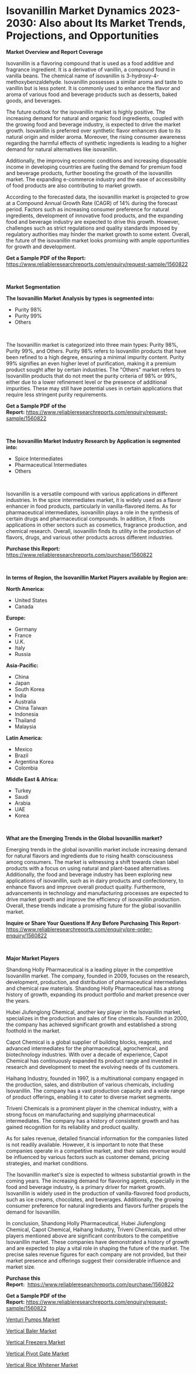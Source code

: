 <p><h1>Isovanillin Market Dynamics 2023-2030: Also about Its Market Trends, Projections, and Opportunities</h1></p><p><strong>Market Overview and Report Coverage</strong></p>
<p><p>Isovanillin is a flavoring compound that is used as a food additive and fragrance ingredient. It is a derivative of vanillin, a compound found in vanilla beans. The chemical name of isovanillin is 3-hydroxy-4-methoxybenzaldehyde. Isovanillin possesses a similar aroma and taste to vanillin but is less potent. It is commonly used to enhance the flavor and aroma of various food and beverage products such as desserts, baked goods, and beverages.</p><p>The future outlook for the isovanillin market is highly positive. The increasing demand for natural and organic food ingredients, coupled with the growing food and beverage industry, is expected to drive the market growth. Isovanillin is preferred over synthetic flavor enhancers due to its natural origin and milder aroma. Moreover, the rising consumer awareness regarding the harmful effects of synthetic ingredients is leading to a higher demand for natural alternatives like isovanillin.</p><p>Additionally, the improving economic conditions and increasing disposable income in developing countries are fueling the demand for premium food and beverage products, further boosting the growth of the isovanillin market. The expanding e-commerce industry and the ease of accessibility of food products are also contributing to market growth.</p><p>According to the forecasted data, the isovanillin market is projected to grow at a Compound Annual Growth Rate (CAGR) of 14% during the forecast period. Factors such as increasing consumer preference for natural ingredients, development of innovative food products, and the expanding food and beverage industry are expected to drive this growth. However, challenges such as strict regulations and quality standards imposed by regulatory authorities may hinder the market growth to some extent. Overall, the future of the isovanillin market looks promising with ample opportunities for growth and development.</p></p>
<p><strong>Get a Sample PDF of the Report:</strong> <a href="https://www.reliableresearchreports.com/enquiry/request-sample/1560822">https://www.reliableresearchreports.com/enquiry/request-sample/1560822</a></p>
<p>&nbsp;</p>
<p><strong>Market Segmentation</strong></p>
<p><strong>The Isovanillin Market Analysis by types is segmented into:</strong></p>
<p><ul><li>Purity 98%</li><li>Purity 99%</li><li>Others</li></ul></p>
<p>&nbsp;</p>
<p><p>The Isovanillin market is categorized into three main types: Purity 98%, Purity 99%, and Others. Purity 98% refers to Isovanillin products that have been refined to a high degree, ensuring a minimal impurity content. Purity 99% signifies an even higher level of purification, making it a premium product sought after by certain industries. The "Others" market refers to Isovanillin products that do not meet the purity criteria of 98% or 99%, either due to a lower refinement level or the presence of additional impurities. These may still have potential uses in certain applications that require less stringent purity requirements.</p></p>
<p><strong>Get a Sample PDF of the Report:</strong>&nbsp;<a href="https://www.reliableresearchreports.com/enquiry/request-sample/1560822">https://www.reliableresearchreports.com/enquiry/request-sample/1560822</a></p>
<p>&nbsp;</p>
<p><strong>The Isovanillin Market Industry Research by Application is segmented into:</strong></p>
<p><ul><li>Spice Intermediates</li><li>Pharmaceutical Intermediates</li><li>Others</li></ul></p>
<p>&nbsp;</p>
<p><p>Isovanillin is a versatile compound with various applications in different industries. In the spice intermediates market, it is widely used as a flavor enhancer in food products, particularly in vanilla-flavored items. As for pharmaceutical intermediates, isovanillin plays a role in the synthesis of certain drugs and pharmaceutical compounds. In addition, it finds applications in other sectors such as cosmetics, fragrance production, and chemical research. Overall, isovanillin finds its utility in the production of flavors, drugs, and various other products across different industries.</p></p>
<p><strong>Purchase this Report:</strong>&nbsp; <a href="https://www.reliableresearchreports.com/purchase/1560822">https://www.reliableresearchreports.com/purchase/1560822</a></p>
<p>&nbsp;</p>
<p><strong>In terms of Region, the Isovanillin Market Players available by Region are:</strong></p>
<p>
    <p> <strong> North America: </strong>
        <ul>
            <li>United States</li>
            <li>Canada</li>
        </ul>
        </p> 
    <p> <strong> Europe: </strong>
        <ul>
            <li>Germany</li>
            <li>France</li>
            <li>U.K.</li>
            <li>Italy</li>
            <li>Russia</li>
        </ul>
        </p> 
    <p> <strong> Asia-Pacific: </strong>
        <ul>
            <li>China</li>
            <li>Japan</li>
            <li>South Korea</li>
            <li>India</li>
            <li>Australia</li>
            <li>China Taiwan</li>
            <li>Indonesia</li>
            <li>Thailand</li>
            <li>Malaysia</li>
        </ul>
        </p> 
    <p> <strong> Latin America: </strong>
        <ul>
            <li>Mexico</li>
            <li>Brazil</li>
            <li>Argentina Korea</li>
            <li>Colombia</li>
        </ul>
        </p> 
    <p> <strong> Middle East & Africa: </strong>
        <ul>
            <li>Turkey</li>
            <li>Saudi</li>
            <li>Arabia</li>
            <li>UAE</li>
            <li>Korea</li>
        </ul>
    </p>
    </p>
<p>&nbsp;</p>
<p><strong>What are the Emerging Trends in the Global Isovanillin market?</strong></p>
<p><p>Emerging trends in the global isovanillin market include increasing demand for natural flavors and ingredients due to rising health consciousness among consumers. The market is witnessing a shift towards clean label products with a focus on using natural and plant-based alternatives. Additionally, the food and beverage industry has been exploring new applications of isovanillin, such as in dairy products and confectionery, to enhance flavors and improve overall product quality. Furthermore, advancements in technology and manufacturing processes are expected to drive market growth and improve the efficiency of isovanillin production. Overall, these trends indicate a promising future for the global isovanillin market.</p></p>
<p><strong>Inquire or Share Your Questions If Any Before Purchasing This Report</strong>- <a href="https://www.reliableresearchreports.com/enquiry/pre-order-enquiry/1560822">https://www.reliableresearchreports.com/enquiry/pre-order-enquiry/1560822</a></p>
<p>&nbsp;</p>
<p><strong>Major Market Players</strong></p>
<p><p>Shandong Holly Pharmaceutical is a leading player in the competitive Isovanillin market. The company, founded in 2009, focuses on the research, development, production, and distribution of pharmaceutical intermediates and chemical raw materials. Shandong Holly Pharmaceutical has a strong history of growth, expanding its product portfolio and market presence over the years. </p><p>Hubei Jiufenglong Chemical, another key player in the Isovanillin market, specializes in the production and sales of fine chemicals. Founded in 2000, the company has achieved significant growth and established a strong foothold in the market. </p><p>Capot Chemical is a global supplier of building blocks, reagents, and advanced intermediates for the pharmaceutical, agrochemical, and biotechnology industries. With over a decade of experience, Capot Chemical has continuously expanded its product range and invested in research and development to meet the evolving needs of its customers.</p><p>Haihang Industry, founded in 1997, is a multinational company engaged in the production, sales, and distribution of various chemicals, including Isovanillin. The company has a vast production capacity and a wide range of product offerings, enabling it to cater to diverse market segments.</p><p>Triveni Chemicals is a prominent player in the chemical industry, with a strong focus on manufacturing and supplying pharmaceutical intermediates. The company has a history of consistent growth and has gained recognition for its reliability and product quality. </p><p>As for sales revenue, detailed financial information for the companies listed is not readily available. However, it is important to note that these companies operate in a competitive market, and their sales revenue would be influenced by various factors such as customer demand, pricing strategies, and market conditions.</p><p>The Isovanillin market's size is expected to witness substantial growth in the coming years. The increasing demand for flavoring agents, especially in the food and beverage industry, is a primary driver for market growth. Isovanillin is widely used in the production of vanilla-flavored food products, such as ice creams, chocolates, and beverages. Additionally, the growing consumer preference for natural ingredients and flavors further propels the demand for Isovanillin.</p><p>In conclusion, Shandong Holly Pharmaceutical, Hubei Jiufenglong Chemical, Capot Chemical, Haihang Industry, Triveni Chemicals, and other players mentioned above are significant contributors to the competitive Isovanillin market. These companies have demonstrated a history of growth and are expected to play a vital role in shaping the future of the market. The precise sales revenue figures for each company are not provided, but their market presence and offerings suggest their considerable influence and market size.</p></p>
<p><strong>Purchase this Report:</strong>&nbsp;&nbsp;<a href="https://www.reliableresearchreports.com/purchase/1560822">https://www.reliableresearchreports.com/purchase/1560822</a></p>
<p></p>
<p><strong>Get a Sample PDF of the Report:</strong>&nbsp;<a href="https://www.reliableresearchreports.com/enquiry/request-sample/1560822">https://www.reliableresearchreports.com/enquiry/request-sample/1560822</a></p>
<p><p><a href="https://medium.com/@orphabrakus2023/venturi-pumps-market-report-reveals-the-latest-trends-and-growth-opportunities-of-this-market-326621adbb8e">Venturi Pumps Market</a></p><p><a href="https://medium.com/@rosaleekoss/analyzing-vertical-baler-market-global-industry-perspective-and-forecast-2023-to-2030-9422cec19ea7">Vertical Baler Market</a></p><p><a href="https://medium.com/@bethhermann2023/vertical-freezers-market-insight-market-trends-growth-forecasted-from-2023-to-2030-23596acf2bf8">Vertical Freezers Market</a></p><p><a href="https://medium.com/@robinrathi2023/vertical-pivot-gate-market-report-reveals-the-latest-trends-and-growth-opportunities-of-this-market-c3997baa8e09">Vertical Pivot Gate Market</a></p><p><a href="https://medium.com/@ollierippin/vertical-rice-whitener-market-share-evolution-and-market-growth-trends-2023-2030-e52134672b80">Vertical Rice Whitener Market</a></p></p>